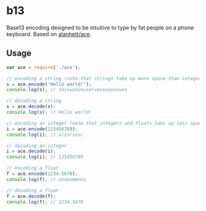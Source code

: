 # b13

Base13 encoding designed to be intuitive to type by fat people on a phone keyboard.
Based on [alanhett/ace](https://github.com/alanhett/ace).

## Usage

```javascript
var ace = require('./ace');

// encoding a string (note that strings take up more space than integers or floats)
s = ace.encode('Hello world!');
console.log(s); // sosswununuserveusuwunsves

// decoding a string
s = ace.decode(s);
console.log(s); // Hello world!

// encoding an integer (note that integers and floats take up less space than strings)
i = ace.encode(123456789);
console.log(i); // xczsrsnsc

// decoding an integer
i = ace.decode(i);
console.log(i); // 123456789

// encoding a float
f = ace.encode(1234.5678);
console.log(f); // oznesmmnns

// decoding a float
f = ace.decode(f);
console.log(f); // 1234.5678
```
